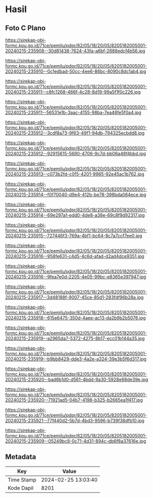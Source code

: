# Hasil

## Foto C Plano

https://sirekap-obj-formc.kpu.go.id/71ce/pemilu/pdpr/82/05/18/20/05/8205182005001-20240215-235908--30d81438-7624-43fa-a6bf-2688edcf4b56.jpg

https://sirekap-obj-formc.kpu.go.id/71ce/pemilu/pdpr/82/05/18/20/05/8205182005001-20240215-235910--0c1edbad-50cc-4ee6-86bc-8090c8dc1ab4.jpg

https://sirekap-obj-formc.kpu.go.id/71ce/pemilu/pdpr/82/05/18/20/05/8205182005001-20240215-235911--c8fc1268-466f-4c28-8d19-99a5f1f0c226.jpg

https://sirekap-obj-formc.kpu.go.id/71ce/pemilu/pdpr/82/05/18/20/05/8205182005001-20240215-235911--56531e1b-3aac-4155-98ba-7ea46fe5f0a4.jpg

https://sirekap-obj-formc.kpu.go.id/71ce/pemilu/pdpr/82/05/18/20/05/8205182005001-20240215-235912--3cdf8a73-9f63-49f1-94db-794325ecbdd8.jpg

https://sirekap-obj-formc.kpu.go.id/71ce/pemilu/pdpr/82/05/18/20/05/8205182005001-20240215-235912--92915615-5690-4706-9c7d-bb06a48f4bbd.jpg

https://sirekap-obj-formc.kpu.go.id/71ce/pemilu/pdpr/82/05/18/20/05/8205182005001-20240215-235913--c073b2fd-c0f5-4201-9965-92e45ac1b762.jpg

https://sirekap-obj-formc.kpu.go.id/71ce/pemilu/pdpr/82/05/18/20/05/8205182005001-20240215-235914--f0f70040-d9e4-412b-be78-398bda064ece.jpg

https://sirekap-obj-formc.kpu.go.id/71ce/pemilu/pdpr/82/05/18/20/05/8205182005001-20240215-235914--69e297a1-edd0-4de8-a38e-69c8f9d92317.jpg

https://sirekap-obj-formc.kpu.go.id/71ce/pemilu/pdpr/82/05/18/20/05/8205182005001-20240215-235915--727446f3-769a-4bf1-bc64-8c7a7ccf7ee0.jpg

https://sirekap-obj-formc.kpu.go.id/71ce/pemilu/pdpr/82/05/18/20/05/8205182005001-20240215-235916--958fe631-c4d5-4c6d-afad-d2ad4dce9351.jpg

https://sirekap-obj-formc.kpu.go.id/71ce/pemilu/pdpr/82/05/18/20/05/8205182005001-20240215-235916--9fea7e0d-2205-4e05-99bc-e8365e397947.jpg

https://sirekap-obj-formc.kpu.go.id/71ce/pemilu/pdpr/82/05/18/20/05/8205182005001-20240215-235917--3d48188f-9007-45ce-85d1-283fdf96b28a.jpg

https://sirekap-obj-formc.kpu.go.id/71ce/pemilu/pdpr/82/05/18/20/05/8205182005001-20240215-235918--615e6475-350d-4aee-ac13-da2b9b2b5076.jpg

https://sirekap-obj-formc.kpu.go.id/71ce/pemilu/pdpr/82/05/18/20/05/8205182005001-20240215-235919--a2965da7-5372-4275-8b17-ecc01b144a35.jpg

https://sirekap-obj-formc.kpu.go.id/71ce/pemilu/pdpr/82/05/18/20/05/8205182005001-20240215-235919--b9bb8429-dde3-4a2e-a324-39e3b5f6d317.jpg

https://sirekap-obj-formc.kpu.go.id/71ce/pemilu/pdpr/82/05/18/20/05/8205182005001-20240215-235920--bad6b1d0-d561-4bdd-9a30-5928e68de39e.jpg

https://sirekap-obj-formc.kpu.go.id/71ce/pemilu/pdpr/82/05/18/20/05/8205182005001-20240215-235920--71921ad5-04b7-4198-b325-b2665ea1f417.jpg

https://sirekap-obj-formc.kpu.go.id/71ce/pemilu/pdpr/82/05/18/20/05/8205182005001-20240215-235921--77f440d2-5b7d-4bd3-9596-b739f38dfb10.jpg

https://sirekap-obj-formc.kpu.go.id/71ce/pemilu/pdpr/82/05/18/20/05/8205182005001-20240215-235909--05249bc8-0c71-4d31-894c-db6f8a37616e.jpg


## Metadata

| Key        | Value               |
| ---------- | ------------------- |
| Time Stamp | 2024-02-25 13:03:40 |
| Kode Dapil | 8201                |



